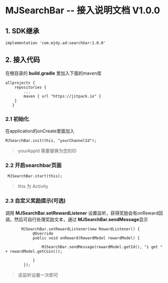 # MJSearchBar -- 接入说明文档 V1.0.0
## 1. SDK继承

```
implementation 'com.mjdy.ad:searchbar:1.0.0'
```

## 2. 接入代码

在根目录的 **build.gradle** 里加入下面的maven库

```
allprojects {
   	repositories {
   		...
   		maven { url "https://jitpack.io" }
   	}
   }
```


### 2.1 初始化
在application的onCreate里面加入

```
MJSearchBar.init(this, "yourChannelId");
```

> yourAppId 需要替换为您的ID

### 2.2 开启searchbar页面

```
 MJSearchBar.start(this);
```

> this 为 Activity

### 2.3 自定义奖励提示(可选)

调用 **MJSearchBar.setRewardListener** 设置监听，获得奖励会有onReward回调，然后可自行处理奖励文本，通过 **MJSearchBar.sendMessage**显示


```
       MJSearchBar.setRewardListener(new RewardListener() {
            @Override
            public void onReward(RewardModel rewardModel) {

                MJSearchBar.sendMessage(rewardModel.getId(), "i get " + rewardModel.getCoin());

            }
        });
```

> 该监听设置一次即可